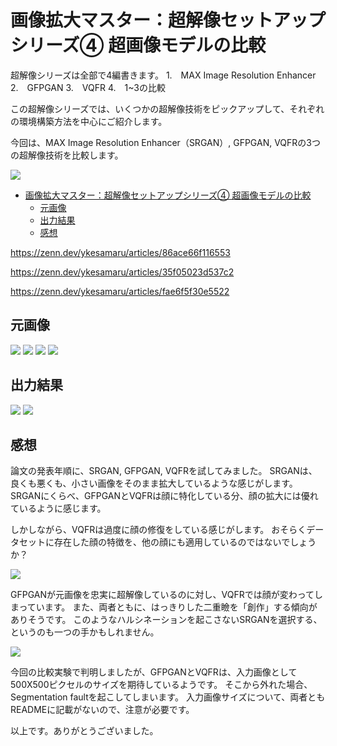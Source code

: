 # 画像拡大マスター：超解像セットアップシリーズ④ 超画像モデルの比較

超解像シリーズは全部で4編書きます。
1.　MAX Image Resolution Enhancer
2.　GFPGAN
3.　VQFR
4.　1~3の比較

この超解像シリーズでは、いくつかの超解像技術をピックアップして、それぞれの環境構築方法を中心にご紹介します。

今回は、MAX Image Resolution Enhancer（SRGAN）, GFPGAN, VQFRの3つの超解像技術を比較します。

![](https://raw.githubusercontent.com/yKesamaru/comparison_super_resolution/master/assets/eye_catch.png)

- [画像拡大マスター：超解像セットアップシリーズ④ 超画像モデルの比較](#画像拡大マスター超解像セットアップシリーズ-超画像モデルの比較)
  - [元画像](#元画像)
  - [出力結果](#出力結果)
  - [感想](#感想)

https://zenn.dev/ykesamaru/articles/86ace66f116553

https://zenn.dev/ykesamaru/articles/35f05023d537c2

https://zenn.dev/ykesamaru/articles/fae6f5f30e5522


## 元画像
![](https://raw.githubusercontent.com/yKesamaru/comparison_super_resolution/master/assets/tmp/processed_1.png)
![](https://raw.githubusercontent.com/yKesamaru/comparison_super_resolution/master/assets/tmp/processed_2.png)
![](https://raw.githubusercontent.com/yKesamaru/comparison_super_resolution/master/assets/tmp/processed_3.png)
![](https://raw.githubusercontent.com/yKesamaru/comparison_super_resolution/master/assets/tmp/processed_4.png)

## 出力結果
![](https://raw.githubusercontent.com/yKesamaru/comparison_super_resolution/master/assets/g1164.png)
![](https://raw.githubusercontent.com/yKesamaru/comparison_super_resolution/master/assets/text1035.png)

## 感想
論文の発表年順に、SRGAN, GFPGAN, VQFRを試してみました。
SRGANは、良くも悪くも、小さい画像をそのまま拡大しているような感じがします。
SRGANにくらべ、GFPGANとVQFRは顔に特化している分、顔の拡大には優れているように感じます。

しかしながら、VQFRは過度に顔の修復をしている感じがします。
おそらくデータセットに存在した顔の特徴を、他の顔にも適用しているのではないでしょうか？

![](https://raw.githubusercontent.com/yKesamaru/comparison_super_resolution/master/assets/g1973.png)

GFPGANが元画像を忠実に超解像しているのに対し、VQFRでは顔が変わってしまっています。
また、両者ともに、はっきりした二重瞼を「創作」する傾向がありそうです。
このようなハルシネーションを起こさないSRGANを選択する、というのも一つの手かもしれません。

![](https://raw.githubusercontent.com/yKesamaru/comparison_super_resolution/master/assets/g2044.png)

今回の比較実験で判明しましたが、GFPGANとVQFRは、入力画像として500X500ピクセルのサイズを期待しているようです。
そこから外れた場合、Segmentation faultを起こしてしまいます。
入力画像サイズについて、両者ともREADMEに記載がないので、注意が必要です。

以上です。ありがとうございました。